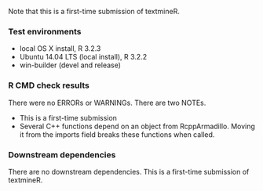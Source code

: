 
Note that this is a first-time submission of textmineR.

### Test environments
* local OS X install, R 3.2.3
* Ubuntu 14.04 LTS (local install), R 3.2.2
* win-builder (devel and release)

### R CMD check results
There were no ERRORs or WARNINGs. 
There are two NOTEs.
  - This is a first-time submission
  - Several C++ functions depend on an object from RcppArmadillo. Moving it from 
    the imports field breaks these functions when called.

### Downstream dependencies
There are no downstream dependencies. This is a first-time submission of textmineR.

